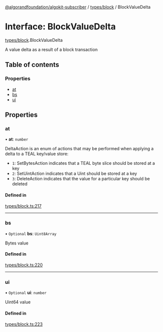[@algorandfoundation/algokit-subscriber](../README.md) / [types/block](../modules/types_block.md) / BlockValueDelta

# Interface: BlockValueDelta

[types/block](../modules/types_block.md).BlockValueDelta

A value delta as a result of a block transaction

## Table of contents

### Properties

- [at](types_block.BlockValueDelta.md#at)
- [bs](types_block.BlockValueDelta.md#bs)
- [ui](types_block.BlockValueDelta.md#ui)

## Properties

### at

• **at**: `number`

DeltaAction is an enum of actions that may be performed when applying a delta to a TEAL key/value store:
  * `1`: SetBytesAction indicates that a TEAL byte slice should be stored at a key
  * `2`: SetUintAction indicates that a Uint should be stored at a key
  * `3`: DeleteAction indicates that the value for a particular key should be deleted

#### Defined in

[types/block.ts:217](https://github.com/algorandfoundation/algokit-subscriber-ts/blob/main/src/types/block.ts#L217)

___

### bs

• `Optional` **bs**: `Uint8Array`

Bytes value

#### Defined in

[types/block.ts:220](https://github.com/algorandfoundation/algokit-subscriber-ts/blob/main/src/types/block.ts#L220)

___

### ui

• `Optional` **ui**: `number`

Uint64 value

#### Defined in

[types/block.ts:223](https://github.com/algorandfoundation/algokit-subscriber-ts/blob/main/src/types/block.ts#L223)
